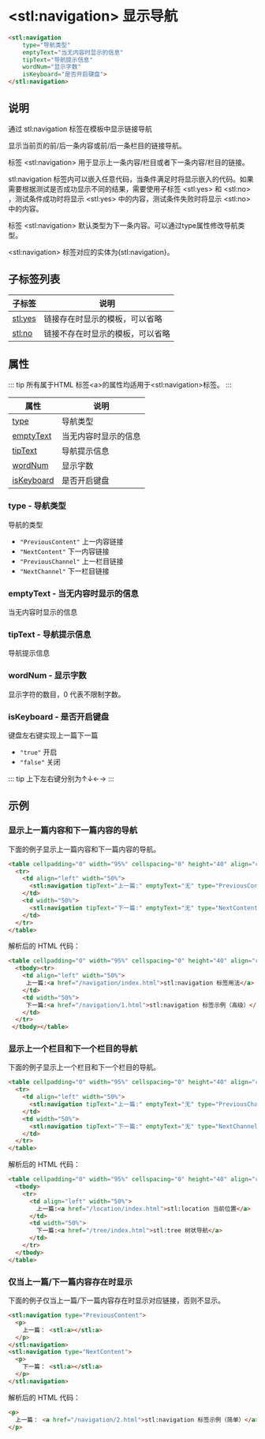﻿---
sidebar: auto
---

# &lt;stl:navigation&gt; 显示导航

```html
<stl:navigation
    type="导航类型"
    emptyText="当无内容时显示的信息"
    tipText="导航提示信息"
    wordNum="显示字数"
    isKeyboard="是否开启键盘">
</stl:navigation>
```

## 说明

通过 stl:navigation 标签在模板中显示链接导航

显示当前页的前/后一条内容或前/后一条栏目的链接导航。

标签 &lt;stl:navigation&gt; 用于显示上一条内容/栏目或者下一条内容/栏目的链接。

stl:navigation 标签内可以嵌入任意代码，当条件满足时将显示嵌入的代码。如果需要根据测试是否成功显示不同的结果，需要使用子标签 &lt;stl:yes&gt; 和 &lt;stl:no&gt; ，测试条件成功时将显示 &lt;stl:yes&gt; 中的内容，测试条件失败时将显示 &lt;stl:no&gt; 中的内容。

标签 &lt;stl:navigation&gt; 默认类型为下一条内容。可以通过type属性修改导航类型。

&lt;stl:navigation&gt; 标签对应的实体为{stl:navigation}。

## 子标签列表

| 子标签          | 说明                             |
| --------------- | -------------------------------- |
| [stl:yes](../yes/) | 链接存在时显示的模板，可以省略   |
| [stl:no](../no/)   | 链接不存在时显示的模板，可以省略 |

## 属性

::: tip
所有属于HTML 标签&lt;a&gt;的属性均适用于&lt;stl:navigation&gt;标签。
:::

| 属性                                         | 说明                 |
|----------------------------------------------|----------------------|
| [type](#type-导航类型)                           | 导航类型                 |
| [emptyText](#emptytext-当无内容时显示的信息) | 当无内容时显示的信息 |
| [tipText](#tiptext-导航提示信息)             | 导航提示信息         |
| [wordNum](#wordnum-显示字数)                 | 显示字数             |
| [isKeyboard](#iskeyboard-是否开启键盘)       | 是否开启键盘         |

### type - 导航类型

导航的类型

- `"PreviousContent"` 上一内容链接
- `"NextContent"` 下一内容链接
- `"PreviousChannel"` 上一栏目链接
- `"NextChannel"` 下一栏目链接

### emptyText - 当无内容时显示的信息

当无内容时显示的信息

### tipText - 导航提示信息

导航提示信息

### wordNum - 显示字数

显示字符的数目，0 代表不限制字数。

### isKeyboard - 是否开启键盘

键盘左右键实现上一篇下一篇

- `"true"` 开启
- `"false"` 关闭

::: tip
上下左右键分别为↑↓←→
:::

## 示例

### 显示上一篇内容和下一篇内容的导航

下面的例子显示上一篇内容和下一篇内容的导航。

```html
<table cellpadding="0" width="95%" cellspacing="0" height="40" align="center">
  <tr>
    <td align="left" width="50%">
      <stl:navigation tipText="上一篇:" emptyText="无" type="PreviousContent"></stl:navigation>
    </td>
    <td width="50%">
      <stl:navigation tipText="下一篇:" emptyText="无" type="NextContent"></stl:navigation>
    </td>
  </tr>
</table>
```

解析后的 HTML 代码：

```html
<table cellpadding="0" width="95%" cellspacing="0" height="40" align="center">
  <tbody><tr>
    <td align="left" width="50%">
     上一篇:<a href="/navigation/index.html">stl:navigation 标签用法</a>
    </td>
    <td width="50%">
     下一篇:<a href="/navigation/1.html">stl:navigation 标签示例（高级）</a>
    </td>
  </tr>
 </tbody></table>
```

### 显示上一个栏目和下一个栏目的导航

下面的例子显示上一个栏目和下一个栏目的导航。

```html
<table cellpadding="0" width="95%" cellspacing="0" height="40" align="center">
  <tr>
    <td align="left" width="50%">
      <stl:navigation tipText="上一篇:" emptyText="无" type="PreviousChannel"></stl:navigation>
    </td>
    <td width="50%">
      <stl:navigation tipText="下一篇:" emptyText="无" type="NextChannel"></stl:navigation>
    </td>
  </tr>
</table>
```

解析后的 HTML 代码：

```html
<table cellpadding="0" width="95%" cellspacing="0" height="40" align="center">
  <tbody>
    <tr>
      <td align="left" width="50%">
        上一篇:<a href="/location/index.html">stl:location 当前位置</a>
      </td>
      <td width="50%">
        下一篇:<a href="/tree/index.html">stl:tree 树状导航</a>
      </td>
    </tr>
  </tbody>
</table>
```

### 仅当上一篇/下一篇内容存在时显示

下面的例子仅当上一篇/下一篇内容存在时显示对应链接，否则不显示。

```html
<stl:navigation type="PreviousContent">
  <p>
    上一篇： <stl:a></stl:a>
  </p>
</stl:navigation>
<stl:navigation type="NextContent">
  <p>
    下一篇： <stl:a></stl:a>
  </p>
</stl:navigation>
```

解析后的 HTML 代码：

```html
<p>
  上一篇： <a href="/navigation/2.html">stl:navigation 标签示例（简单）</a>
</p>
```
